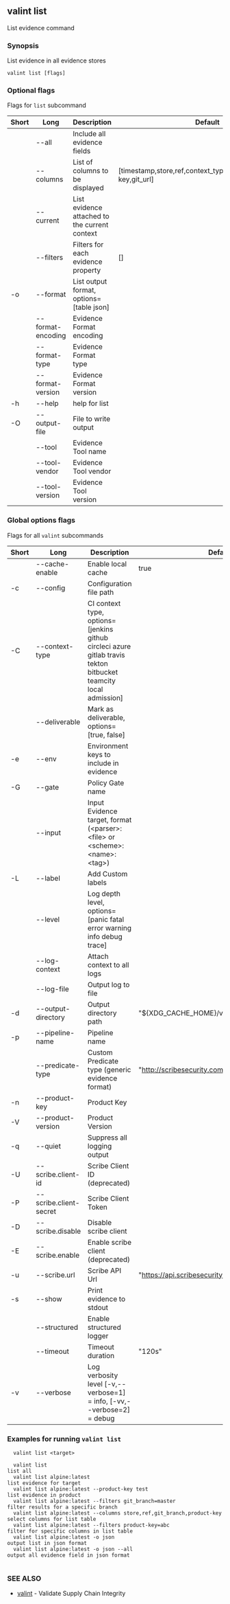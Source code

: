 ## valint list

List evidence command

### Synopsis

List evidence in all evidence stores

```
valint list [flags]
```

### Optional flags 
Flags for `list` subcommand


| Short | Long | Description | Default |
| --- | --- | --- | --- |
| | --all | Include all evidence fields | |
| | --columns | List of columns to be displayed | [timestamp,store,ref,context_type,sbomname,product-key,git_url] |
| | --current | List evidence attached to the current context | |
| | --filters | Filters for each evidence property | [] |
| -o | --format | List output format, options=[table json] | |
| | --format-encoding | Evidence Format encoding | |
| | --format-type | Evidence Format type | |
| | --format-version | Evidence Format version | |
| -h | --help | help for list | |
| -O | --output-file | File to write output | |
| | --tool | Evidence Tool name | |
| | --tool-vendor | Evidence Tool vendor | |
| | --tool-version | Evidence Tool version | |


### Global options flags
Flags for all `valint` subcommands


| Short | Long | Description | Default |
| --- | --- | --- | --- |
| | --cache-enable | Enable local cache | true |
| -c | --config | Configuration file path | |
| -C | --context-type | CI context type, options=[jenkins github circleci azure gitlab travis tekton bitbucket teamcity local admission] | |
| | --deliverable | Mark as deliverable, options=[true, false] | |
| -e | --env | Environment keys to include in evidence | |
| -G | --gate | Policy Gate name | |
| | --input | Input Evidence target, format (\<parser\>:\<file\> or \<scheme\>:\<name\>:\<tag\>) | |
| -L | --label | Add Custom labels | |
| | --level | Log depth level, options=[panic fatal error warning info debug trace] | |
| | --log-context | Attach context to all logs | |
| | --log-file | Output log to file | |
| -d | --output-directory | Output directory path | "$\{XDG_CACHE_HOME\}/valint" |
| -p | --pipeline-name | Pipeline name | |
| | --predicate-type | Custom Predicate type (generic evidence format) | "http://scribesecurity.com/evidence/generic/v0.1" |
| -n | --product-key | Product Key | |
| -V | --product-version | Product Version | |
| -q | --quiet | Suppress all logging output | |
| -U | --scribe.client-id | Scribe Client ID (deprecated) | |
| -P | --scribe.client-secret | Scribe Client Token | |
| -D | --scribe.disable | Disable scribe client | |
| -E | --scribe.enable | Enable scribe client (deprecated) | |
| -u | --scribe.url | Scribe API Url | "https://api.scribesecurity.com" |
| -s | --show | Print evidence to stdout | |
| | --structured | Enable structured logger | |
| | --timeout | Timeout duration | "120s" |
| -v | --verbose | Log verbosity level [-v,--verbose=1] = info, [-vv,--verbose=2] = debug | |


### Examples for running `valint list`

```
  valint list <target>

  valint list                                                               list all
  valint list alpine:latest                                                 list evidence for target
  valint list alpine:latest --product-key test                              list evidence in product
  valint list alpine:latest --filters git_branch=master      				  filter results for a specific branch
  valint list alpine:latest --columns store,ref,git_branch,product-key      select columns for list table
  valint list alpine:latest --filters product-key=abc                       filter for specific columns in list table
  valint list alpine:latest -o json                       	              output list in json format
  valint list alpine:latest -o json --all                      	          output all evidence field in json format
  
```

### SEE ALSO

* [valint](valint.md)	 - Validate Supply Chain Integrity

